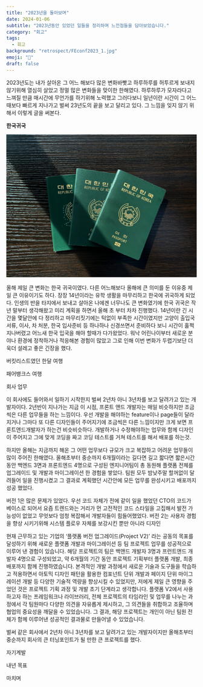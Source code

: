 ```yaml
---
title: "2023년을 돌아보며"
date: 2024-01-06
subtitle: "2023년동안 있었던 일들을 정리하며 느낀점들을 담아보았습니다."
category: "회고"
tags:
  - 회고
background: "retrospect/FEconf2023_1.jpg"
emoji: "🎈"
draft: false
---
```


2023년도는 내가 살아온 그 어느 해보다 많은 변화바빳고 하루하루를 허투르게 보내지 않기위해 열심히 살았고 정멀 많은 변화들을 맞이한 한해였다. 하루하루가 모자라다고 느껴질 만큼 매시간에 무언가를 하기위해 노력했고 그러다보니 일년이란 시간이 그 어느때보다 빠르게 지나가고 벌써 23년도의 끝을 보고 달리고 있다. 그 느낌을 잊지 않기 위해서 이렇게 글을 써본다.

**한국귀국**

<div style="width:100%; margin:auto;">

![FEconf2023_2](../../assets/images/회고/passports.jpg)

</div>

올해 제일 큰 변화는 한국 귀국이였다. 다른 어느해보다 올해에 큰 의미를 둔 이유중 제일 큰 이유이기도 하다. 장장 14년이라는 유학 생활을 마무리하고 한국에 귀국하게 되었다. 인생의 반을 타지에서 보내고 살아온 나에겐 너무나도 큰 변화였기에 한국 귀국은 작년 말부터 생각해왔고 미리 계획을 하면서 올해 초 부터 차차 진행했다. 14년이란 긴 시간을 몇달안에 다 정리하고 마무리짓기에는 턱없이 부족한 시간이였지만 고양이 출입국 서류, 이사, 차 처분, 한국 입사준비 등 하나하나 신경쓰면서 준비하다 보니 시간이 훌쩍 지나버렸고 어느새 한국 입국을 해야 할때가 다가왔었다. 워낙 어린나이부터 새로운 분야나 환경에 정착하거나 적응해본 경험이 많았고 그로 인해 이번 변화가 두렵기보단 더욱더 설레고 좋은 긴장을 했다.

버킷리스트였던 한달 여행

패어뱅크스 여행

회사 업무

이 회사에도 들어와서 일하기 시작한지 벌써 2년차 아니 3년차를 보고 달려가고 있는 개발자이다. 2년반이 지나가는 지금 이 시점, 프론트 앤드 개발자는 매일 비슷하지만 조금씩은 다른 업무들을 하는 느낌이다. 우선 개발을 해야하는 feature이나 page들이 달라지거나 그마다 또 다른 디자인들이 주어지기에 조금씩은 다른 느낌이지만 크게 보면 프론트앤드개발자가 하는건 비슷비슷하다. 개발하거나 수정해야하는 업무와 함께 디자인이 주어지고 그에 맞게 코딩을 짜고 코딩 테스트를 거쳐 테스트를 해서 배포를 하는것.

하지만 올해는 지금까지 해온 그 어떤 업무보다 규모가 크고 복잡하고 어려운 업무들이 많이 주어진 한해였다. 올해초부터 중순까지 6개월이라는 길다면 길고 짧다면 짧은시간동안 백엔드 3면과 프론트엔드 4명으로 구성된 엔지니어팀이 총 동원해 플랫폼 전체를 업그레이드 및 개발과 마이그레이션 한 경험을 쌓았다. 팀원 모두 밤낮주말 할꺼없이 달려들어 일을 진행시켰고 그 결과로 계획했던 시간안에 모든 업무를 완성시키고 배포까지 성공 했었다.

버전 1은 많은 문제가 있었다. 우선 코드 자체가 전에 같이 일을 했었던 CTO의 코드가 베이스로 되어서 요즘 트렌드와는 거리가 먼 고전적인 코드 스타일을 고집해서 발전 가능성이 없었고 무엇보다 엄청 복잡해서 개발자들이 힘들어했었다. 버전 2는 사용자 경험을 향상 시키기위해 시스템 플로우 자체를 보강시킨 뿐만 아니라 디자인

현재 근무하고 있는 기업의 ‘플랫폼 버전 업그레이드(Project V2)’ 라는 공동의 목표를 달성하기 위해 새로운 플랫폼 개발과 마이그레이션 등 팀 프로젝트 업무를 성공적으로 이루어 낸 경험이 있습니다. 해당 프로젝트의 팀은 백앤드 개발자 3명과 프런트앤드 개발자 4명으로 구성되었고, 약 6개월의 기간 동안 프로젝트 기획부터 플랫폼 개발, 최종 배포까지 함께 진행하였습니다. 본격적인 개발 과정에서 새로운 기술과 도구들을 학습하고 적용하면서 아토믹 디자인 패턴을 활용한 컴포넌트 단위 개발과 페이지 단위 마이그레이션 개발 등 다양한 기술적 역량을 향상시킬 수 있었지만, 저에게 제일 큰 영향을 주었던 것은 프로젝트 기획 과정 및 개발 초기 단계라고 생각합니다. 플랫폼 V2에서 사용하고자 하는 프레임워크나 라이브러리, 전체 프로젝트의 타임라인 및 업무를 나누는 과정에서 각 팀원마다 다양한 의견을 자유롭게 제시하고, 그 의견들을 취합하고 조율하며 협업의 중요성을 깨달을 수 있었습니다. 그 결과, 해당 프로젝트는 개인이 아닌 팀원 전체가 함께 이루어낸 성공적인 결과물로 만들어낼 수 있었습니다.

벌써 같은 회사에서 2년차 아니 3년차를 보고 달려가고 있는 개발자이지만 올해초부터 중순까지 회사의 큰 터닝포인트가 될 만한 큰 프로젝트를 했다.

자기계발

내년 목표

마치며
